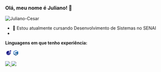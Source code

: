 ### Olá, meu nome é Juliano! 👋

<p align="left"> <img src="https://komarev.com/ghpvc/?username=Juliano-Cesar&label=Views&color=blue&style=plastic" alt="Juliano-Cesar" /> </p>


- 📖 Estou atualmente cursando Desenvolvimento de Sistemas no SENAI
- 


**Linguagens em que tenho experiência:**

<code><img height="20" src="https://raw.githubusercontent.com/github/explore/80688e429a7d4ef2fca1e82350fe8e3517d3494d/topics/lua/lua.png"></code>
<code><img height="20" src="https://raw.githubusercontent.com/github/explore/80688e429a7d4ef2fca1e82350fe8e3517d3494d/topics/c/c.png"></code>

<a href="https://github.com/Juliano-Cesar">
  <img src="https://github-readme-stats.vercel.app/api/top-langs/?username=Juliano-Cesar&theme=dark&hide_langs_below=1" />
</a>
<a href="https://github.com/Juliano-Cesar">
  <img src="https://github-readme-stats.vercel.app/api?username=Juliano-Cesar&&show_icons=true&title_color=ffffff&icon_color=bb2acf&text_color=daf7dc&bg_color=151515">
</a>
<!--
**Tiurabe103/Tiurabe103** is a ✨ _special_ ✨ repository because its `README.md` (this file) appears on your GitHub profile.

Here are some ideas to get you started:

- 🔭 I’m currently working on ...
- 🌱 I’m currently learning ...
- 👯 I’m looking to collaborate on ...
- 🤔 I’m looking for help with ...
- 💬 Ask me about ...
- 📫 How to reach me: ...
- 😄 Pronouns: ...
- ⚡ Fun fact: ...
-->
